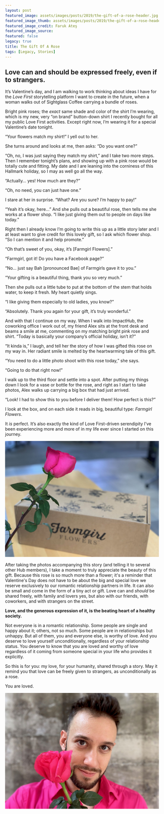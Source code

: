 ```yaml
---
layout: post
featured_image: assets/images/posts/2019/the-gift-of-a-rose-header.jpg
featured_image_thumb: assets/images/posts/2019/the-gift-of-a-rose-header_thumbnail.jpg
featured_image_credit: Faruk Ateş
featured_image_source:
featured: false
legacy: true
title: The Gift Of A Rose
tags: [Legacy, Stories]
---
```


##  Love can and should be expressed freely, even if to strangers.
<!--more-->

It’s Valentine’s day, and I am walking to work thinking about ideas I have for the _Love First_ storytelling platform I want to create in the future, when a woman walks out of Sightglass Coffee carrying a bundle of roses.

Bright pink roses; the _exact_ same shade and color of the shirt I’m wearing, which is my new, very “on brand” button-down shirt I recently bought for all my public Love First activities. Except right now, I’m wearing it for a special Valentine’s date tonight.

“Your flowers match my shirt!” I yell out to her.

She turns around and looks at me, then asks: “Do you want one?”

“Oh, no, I was just saying they match my shirt,” and I take two more steps. Then I remember tonight’s plans, and showing up with a pink rose would be totally cute and fitting. My date and I are leaning into the corniness of this Hallmark holiday, so I may as well go all the way.

“Actually… yes! How much are they?”

“Oh, no need, you can just have one.”

I stare at her in surprise. “What? Are you sure? I’m happy to pay!”

“Yeah it’s okay, here…” And she pulls out a beautiful rose, then tells me she works at a flower shop. “I like just giving them out to people on days like today.”

Right then I already know I’m going to write this up as a little story later and I at least want to give credit for this lovely gift, so I ask which flower shop. “So I can mention it and help promote.”

“Oh that’s sweet of you, okay, it’s [Farmgirl Flowers].”

“Farmgirl, got it! Do you have a Facebook page?”

“No… just say Bah \[pronounced Bae] of Farmgirls gave it to you.”

“Your gifting is a beautiful thing, thank you so very much.”

Then she pulls out a little tube to put at the bottom of the stem that holds water, to keep it fresh. My heart quietly sings.

“I like giving them especially to old ladies, you know?”

“Absolutely. Thank you again for your gift, it’s truly wonderful.”

And with that I continue on my way. When I walk into ImpactHub, the coworking office I work out of, my friend Alex sits at the front desk and beams a smile at me, commenting on my matching bright pink rose and shirt. “Today is basically your company’s official holiday, isn’t it?”

“It kinda is,” I laugh, and tell her the story of how I was gifted this rose on my way in. Her radiant smile is melted by the heartwarming tale of this gift.

“You need to do a little photo shoot with this rose today,” she says.

“Going to do that right now!”

I walk up to the third floor and settle into a spot. After putting my things down I look for a vase or bottle for the rose, and right as I start to take photos, Alex walks up carrying a big box that had just arrived.

“Look! I had to show this to you before I deliver them! How perfect is this?”

I look at the box, and on each side it reads in big, beautiful type: _Farmgirl Flowers_.

It _is_ perfect. It’s also exactly the kind of Love First-driven serendipity I’ve been experiencing more and more of in my life ever since I started on this journey.

![Pink rose in front of Farmgirl box](assets/images/posts/2019/the-gift-of-a-rose-box-shot.jpg)

After taking the photos accompanying this story (and telling it to several other Hub members), I take a moment to truly appreciate the beauty of this gift. Because this rose is so much more than a flower; it's a reminder that Valentine's Day does not have to be about the big and special love we reserve exclusively to our romantic relationship partners in life. It can also be small and come in the form of a tiny act or gift. Love can and _should_ be shared freely, with family and lovers yes, but also with our friends, with coworkers, and with strangers on the street.

**Love, and the generous expression of it, is the beating heart of a healthy society.**

Not everyone is in a romantic relationship. Some people are single and happy about it; others, not so much. Some people are in relationships but unhappy. But all of them, you and everyone else, is worthy of love. And you deserve to love yourself unconditionally, regardless of your relationship status. You deserve to know that you are loved and worthy of love regardless of it coming from someone special in your life who provides it explicitly.

So this is for you: my love, for your humanity, shared through a story. May it remind you that love can be freely given to strangers, as unconditionally as a rose.

You are loved.

![Faruk with the pink rose](assets/images/posts/2019/the-gift-of-a-rose-faruk-rose.jpg)
